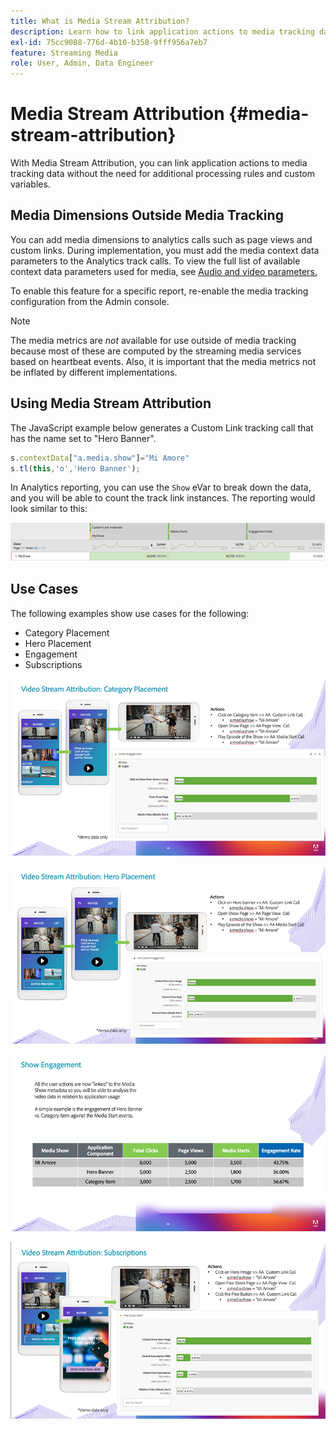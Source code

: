 ```yaml
---
title: What is Media Stream Attribution?
description: Learn how to link application actions to media tracking data without the need for additional processing rules and custom variables.
exl-id: 75cc9088-776d-4b10-b358-9fff956a7eb7
feature: Streaming Media
role: User, Admin, Data Engineer
---
```

# Media Stream Attribution {#media-stream-attribution}

With Media Stream Attribution, you can link application actions to media tracking data without the need for additional processing rules and custom variables.

## Media Dimensions Outside Media Tracking

You can add media dimensions to analytics calls such as page views and custom links. During implementation, you must add the media context data parameters to the Analytics track calls. To view the full list of available context data parameters used for media, see [Audio and video parameters.](/help/implementation/variables/audio-video-parameters.md)

To enable this feature for a specific report, re-enable the media tracking configuration from the Admin console.

>[!NOTE]
>
>The media metrics are _not_ available for use outside of media tracking because most of these are computed by the streaming media services based on heartbeat events. Also, it is important that the media metrics not be inflated by different implementations.

## Using Media Stream Attribution

The JavaScript example below generates a Custom Link tracking call that has the name set to "Hero Banner".

```javascript
s.contextData["a.media.show"]="Mi Amore"
s.tl(this,'o','Hero Banner');
```

In Analytics reporting, you can use the `Show` eVar to break down the data, and you will be able to count the track link instances. The reporting would look similar to this:

![](/assets/myShow-rpt-1.png)

## Use Cases

The following examples show use cases for the following:

* Category Placement
* Hero Placement
* Engagement
* Subscriptions

![](/assets/vid-stream-attr-category.png)

![](/assets/vid-stream-attr-hero.png)

![](/assets/show-engagement.png)

![](/assets/vid-stream-attr-subs.png)

